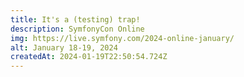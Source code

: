 ```yaml
---
title: It's a (testing) trap!
description: SymfonyCon Online
img: https://live.symfony.com/2024-online-january/
alt: January 18-19, 2024
createdAt: 2024-01-19T22:50:54.724Z
---
```

